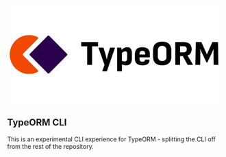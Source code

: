 <div align="center">
  <a href="http://typeorm.io/">
    <img src="https://github.com/typeorm/typeorm/raw/master/resources/logo_big.png" width="492" height="228">
  </a>
</div>

## TypeORM CLI

This is an experimental CLI experience for TypeORM - splitting the CLI off from the rest of the repository.
